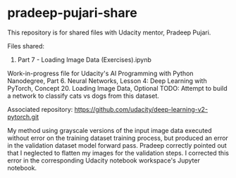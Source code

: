 # pradeep-pujari-share
This repository is for shared files with Udacity mentor, Pradeep Pujari.

Files shared:

1. Part 7 - Loading Image Data (Exercises).ipynb

Work-in-progress file for Udacity's AI Programming with Python Nanodegree, Part 6. Neural Networks, Lesson 4: Deep Learning with PyTorch, Concept 20. Loading Image Data, Optional TODO: Attempt to build a network to classify cats vs dogs from this dataset. 

Associated repository: https://github.com/udacity/deep-learning-v2-pytorch.git

My method using grayscale versions of the input image data executed without error on the training dataset training process, but produced an error in the validation dataset model forward pass. Pradeep correctly pointed out that I neglected to flatten my images for the validation steps. I corrected this error in the corresponding Udacity notebook workspace's Jupyter notebook.

